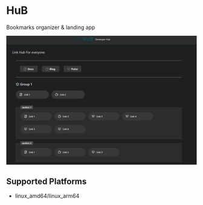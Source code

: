 # HuB

Bookmarks organizer & landing app

![](_docs/showcase_3.png)

## Supported Platforms

- linux_amd64/linux_arm64
